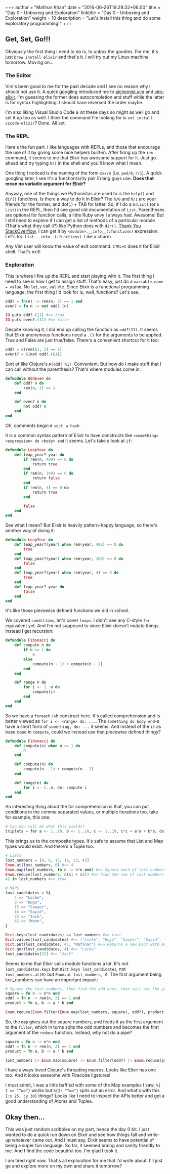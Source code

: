 +++
author = "Mafinar Khan"
date = "2016-06-26T19:29:32+06:00"
title = "Day 0 - Unboxing and Exploration"
linktitle = "Day 0 - Unboxing and Exploration"
weight = 10
description = "Let's install this thing and do some exploratory programming!"
+++
## Get, Set, Go!!!
Obviously the first thing I need to do is, to unbox the goodies. For me, it's just `brew install elixir` and that's it. I will try out my Linux machine tomorrow. Moving on...

### The Editor
Vim's been good to me for the past decade and I see no reason why I should not use it. A quick googling introduced me to [alchemist.vim](https://github.com/slashmili/alchemist.vim) and [vim-elixir](https://github.com/elixir-lang/vim-elixir). I'm guessing the former does autocompletion and stuff while the latter is for syntax highlighting. I should have reversed the order maybe. 

I'm also liking Visual Studio Code a lot these days so might as well go and set it up too as well. I think the command I'm looking for is `ext install vscode-elixir`? Done. All set.

### The REPL
Here's the fun part. I like languages with REPLs, and those that encourage the use of it by giving some nice helpers built-in. After firing up the `iex` command, it seems to me that Elixir has awesome support for it. Just go ahead and try typing `h()` in the shell and you'll know what I mean.

One thing I noticed is the naming of the form `xxx/n` (i.e. `pwd/0`, `r/1`). A quick googling later, I see it's a function/arity pair Erlang guys use. **Does that mean no variadic argument for Elixir?**

Anyway, one of the things we Pythonistas are used to is the `help()` and `dir()` functions. Is there a way to do it in Elixir? The `h/0` and `h/1` are your friends for the former, and dot(.) + TAB for latter. So, if I do a `h(List)` (or `h List`) in the REPL, then I'd see good old documentation of `List`. Parentheses are optional for function calls, a little Ruby envy I always had. Awesome! But I still need to explore if I can get a list of methods of a particular module (That's what they call it?) like Python does with `dir()`. [Thank You StackOverflow](http://stackoverflow.com/questions/28664119/in-elixir-is-there-any-way-to-get-a-module-to-list-its-functions), I can get it by `<module>.__info__(:functions)` expression. Let's try: `List.__info__(:functions)`. Like a charm.

Any Vim user will know the value of exit command. `CTRL+C` does it for Elixir shell. That's exit!


### Exploration
This is where I fire up the REPL and start playing with it. The first thing I need to see is how I get to assign stuff. That's easy, just do a `variable_name = value`. No `let`, `var`, `val` etc. Since Elixir is a functional programming language, the first thing I'd look for is, well, functions? Let's see,

```elixir
odd? = fn(n) -> rem(n, 2) == 1 end
even? = fn n -> not odd?.(n)

IO.puts odd?.(11) #=> true
IO.puts even?.(11) #=> false
```

Despite knowing it, I did end up calling the function as `odd?(11)`. It seems that Elixir anonymous functions need a `.()` for the arguments to be applied. True and False are just true/false. There's a convenient shortcut for it too:

```elixir
odd? = &(rem(&1, 2) == 1)
event? = &(not odd?.(&1))
```

Sort of like Clojure's `#(odd? %1)`. Convenient. But how do I make stuff that I can call without the parenthesis? That's where modules come in:

```elixir
defmodule OddEven do
    def odd? n do
        rem(n, 2) == 1
    end

    def even? n do
        not odd? n
    end
end
```

Oh, comments begin `# with a hash`

It is a common syntax pattern of Elixir to have constructs like `<something> <expression> do <body> end` it seems. Let's take a look at `if`:

```elixir
defmodule LeapYear do
    def leap_year? year do
        if rem(n, 400) == 0 do
            return true
        end
        if rem(n, 100) == 0 do
            return false
        end
        if rem(n, 4) == 0 do
            return true
        end

        false
    end
end
```

See what I mean? But Elixir is heavily pattern-happy language, so there's another way of doing it:

```elixir
defmodule LeapYear do
    def leap_year?(year) when rem(year, 400) == 0 do
        true
    end
    def leap_year?(year) when rem(year, 100) == 0 do
        false
    end
    def leap_year?(year) when rem(year, 4) == 0 do
        true
    end
    def leap_year? year do
        false
    end
end
```

It's like those piecewise defined functions we did in school.

We covered `conditions`, let's cover `loops`. I didn't see any C-style `for` equivalent yet. And I'm not supposed to since Elixir doesn't mutate things. Instead I get recursion:

```elixir
defmodule Fibonacci do
    def compute n do
        if n <= 1 do
            n
        else
            compute(n - 1) + compute(n - 2)
        end 
    end

    def range n do
        for i <- 1..n do
            compute(i)
        end
    end
end
```

So we have a `foreach`-ish construct here. It's called comprehension and is better viewed as `for i <- <range> do: ...`. The `something do body end`-s have a short form of `something, do: ...` it seems. And instead of the `if` as base case in `compute`, could we instead use that piecewise defined thingy?

```elixir
defmodule Fibonacci do
    def compute(n) when n <= 1 do
        n
    end

    def compute(n) do
        compute(n - 1) + compute(n - 2)
    end

    def range(n) do
        for i <- 1..n, do: compute i
    end
end
```

An interesting thing about the for comprehension is that, you can put conditions in the comma separated values, or multiple iterations too, take for example, this one:

```elixir
# Can you tell me what this yields?
triplets = for a <- 1..10, b <- 1..10, c <- 1..10, c*c = a*a + b*b, do: {a, b, c}
```

This brings us to the composite types. It's safe to assume that List and Map types would exist. And there's a Tuple too.

```elixir
# Lists
lost_numbers = [4, 8, 15, 16, 23, 42]
Enum.at(lost_numbers, 0) #=> 4
Enum.map(lost_numbers, fn n -> n*n end) #=> Square each of lost numbers
Enum.reduce(lost_numbers, &(&1 + &2)) #=> Find the sum of lost numbers
42 in lost_numbers #=> true

# MAPS
lost_candidates = %{
    4 => "Locke",
    8 => "Hugo",
    15 => "Sawyer",
    16 => "Sayid",
    23 => "Jack",
    42 => "Kwon",
}

Dict.keys(lost_candidates) == lost_numbers #=> true
Dict.values(lost_candidates) #=> ["Locke", "Hugo", "Sawyer", "Sayid", "Jack", "Kwon"]
Dict.put(lost_candidates, 47, "Mafinar") #=> Returns a new Dict with me with number 47
Dict.get(lost_candidates, 4) #=> "Locke"
lost_candidates[23] #=> "Jack"
```

Seems to me that Elixir calls module functions a lot. It's not `lost_candidates.keys` but `Dict.keys lost_candidates`, not `lost_numbers.at(0)` but `Enum.at lost_numbers, 0`. The first argument being lost_numbers can have an important impact:

```elixir
# Square the lost_numbers, then find the odd ones, then spit out the product.
square = fn n -> n*n end
odd? = fn n -> rem(n, 2) == 1 end
product = fn a, b -> a * b end

Enum.reduce(Enum.filter(Enum.map(lost_numbers, square), odd?), product)
```

So, the `map` gives out the square numbers, and feeds it as the first argument to the `filter`, which in turns spits the odd numbers and becomes the first argument of the `reduce` function. Instead, why not do a pipe?

```elixir
square = fn n -> n*n end
odd? = fn n -> rem(n, 2) == 1 end
product = fn a, b -> a * b end

lost_numbers |> Enum.map(square) |> Enum.filter(odd?) |> Enum.reduce(product)
```

I have always loved Clojure's threading macros. Looks like Elixir has one too. And it looks awesome with Firacode ligatures!

I must admit, I was a little baffled with some of the Map examples I saw, `%{ 2 => "Two"}` works but `%{2: "Two"}` spits out an error. And what's with this `[:x 25, :y 30]` thingy? Looks like I need to inspect the APIs better and get a good understanding of Atoms and Tuples.

## Okay then...
This was just random scribbles on my part, hence the day 0 bit. I just wanted to do a quick run down on Elixir and see how things fall and write-up whatever came out. And I must say, Elixir seems to have potential of being a super fun language. So far, it seemed braing and sanity friendly to me. And I find the code beautiful too. I'm glad I took it.

I am tired right now. That's all exploration for me that I'd write about. I'll just go and explore more on my own and share it tomorrow?
